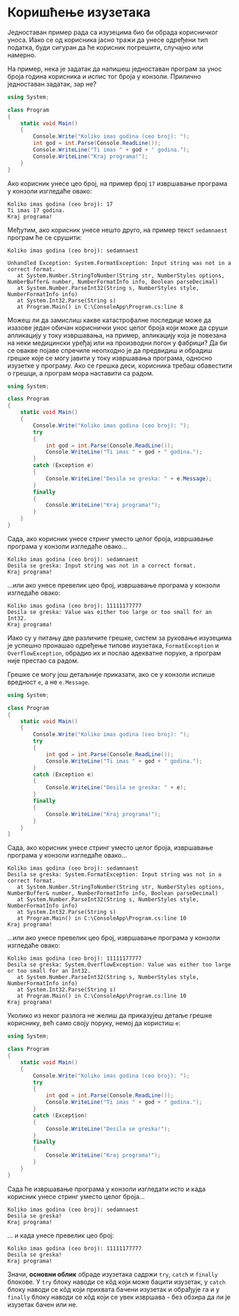 # Коришћење изузетака

Једноставан пример рада са изузецима био би обрада корисничког уноса. Иако се
од корисника јасно тражи да унесе одређени тип податка, буди сигуран да ће
корисник погрешити, случајно или намерно.

На пример, нека је задатак да напишеш једноставан програм за унос броја година
корисника и испис тог броја у конзоли. Прилично једноставан задатак, зар не?

```cs
using System;

class Program
{
    static void Main()
    {
        Console.Write("Koliko imas godina (ceo broj): ");
        int god = int.Parse(Console.ReadLine());
        Console.WriteLine("Ti imas " + god + " godina.");
        Console.WriteLine("Kraj programa!");
    }
}
```

Ако корисник унесе цео број, на пример број `17` извршавање програма у конзоли
изгледаће овако:

```text
Koliko imas godina (ceo broj): 17
Ti imas 17 godina.
Kraj programa!
```

Међутим, ако корисник унесе нешто друго, на пример текст `sedamnaest` програм
ће се срушити:

```text
Koliko imas godina (ceo broj): sedamnaest

Unhandled Exception: System.FormatException: Input string was not in a correct format.
   at System.Number.StringToNumber(String str, NumberStyles options, NumberBuffer& number, NumberFormatInfo info, Boolean parseDecimal)
   at System.Number.ParseInt32(String s, NumberStyles style, NumberFormatInfo info)
   at System.Int32.Parse(String s)
   at Program.Main() in C:\ConsoleApp\Program.cs:line 8
```

Можеш ли да замислиш какве катастрофалне последице може да изазове један обичан
кориснички унос целог броја који може да сруши апликацију у току извршавања, на
пример, апликацију која је повезана на неки медицински уређај или на производни
погон у фабрици? Да би се овакве појаве спречиле неопходно је да предвидиш и
обрадиш грешке које се могу јавити у току извршавања програма, односно изузетке
у програму. Ако се грешка деси, корисника требаш обавестити о грешци, а програм
мора наставити са радом.

```cs
using System;

class Program
{
    static void Main()
    {
        Console.Write("Koliko imas godina (ceo broj): ");
        try
        {
            int god = int.Parse(Console.ReadLine());
            Console.WriteLine("Ti imas " + god + " godina.");
        }
        catch (Exception e)
        {
            Console.WriteLine("Desila se greska: " + e.Message);
        }
        finally
        {
            Console.WriteLine("Kraj programa!");
        }
    }
}
```

Сада, ако корисник унесе стринг уместо целог броја, извршавање програма у
конзоли изгледаће овако...

```text
Koliko imas godina (ceo broj): sedamnaest
Desila se greska: Input string was not in a correct format.
Kraj programa!
```

...или ако унесе превелик цео број, извршавање програма у конзоли изгледаће
овако:

```text
Koliko imas godina (ceo broj): 11111177777
Desila se greska: Value was either too large or too small for an Int32.
Kraj programa!
```

Иако су у питању две различите грешке, систем за руковање изузецима је успешно
пронашао одређење типове изузетака, `FormatException` и `OverflowException`,
обрадио их и послао адекватне поруке, а програм није престао са радом.

Грешке се могу још детаљније приказати, ако се у конзоли испише вредност `e`,
а не `e.Message`.

```cs
using System;

class Program
{
    static void Main()
    {
        Console.Write("Koliko imas godina (ceo broj): ");
        try
        {
            int god = int.Parse(Console.ReadLine());
            Console.WriteLine("Ti imas " + god + " godina.");
        }
        catch (Exception e)
        {
            Console.WriteLine("Desila se greska: " + e);
        }
        finally
        {
            Console.WriteLine("Kraj programa!");
        }
    }
}
```

Сада, ако корисник унесе стринг уместо целог броја, извршавање програма у
конзоли изгледаће овако...

```text
Koliko imas godina (ceo broj): sedamnaest
Desila se greska: System.FormatException: Input string was not in a correct format.
   at System.Number.StringToNumber(String str, NumberStyles options, NumberBuffer& number, NumberFormatInfo info, Boolean parseDecimal)
   at System.Number.ParseInt32(String s, NumberStyles style, NumberFormatInfo info)
   at System.Int32.Parse(String s)
   at Program.Main() in C:\ConsoleApp\Program.cs:line 10
Kraj programa!
```

...или ако унесе превелик цео број, извршавање програма у конзоли изгледаће
овако:

```text
Koliko imas godina (ceo broj): 11111177777
Desila se greska: System.OverflowException: Value was either too large or too small for an Int32.
   at System.Number.ParseInt32(String s, NumberStyles style, NumberFormatInfo info)
   at System.Int32.Parse(String s)
   at Program.Main() in C:\ConsoleApp\Program.cs:line 10
Kraj programa!
```

Уколико из неког разлога не желиш да приказујеш детаље грешке кориснику, већ
само своју поруку, немој да користиш `e`:

```cs
using System;

class Program
{
    static void Main()
    {
        Console.Write("Koliko imas godina (ceo broj): ");
        try
        {
            int god = int.Parse(Console.ReadLine());
            Console.WriteLine("Ti imas " + god + " godina.");
        }
        catch (Exception)
        {
            Console.WriteLine("Desila se greska!");
        }
        finally
        {
            Console.WriteLine("Kraj programa!");
        }
    }
}
```

Сада ће извршавање програма у конзоли изгледати исто и када корисник унесе
стринг уместо целог броја...

```text
Koliko imas godina (ceo broj): sedamnaest
Desila se greska!
Kraj programa!
```

... и када унесе превелик цео број:

```text
Koliko imas godina (ceo broj): 11111177777
Desila se greska!
Kraj programa!
```

Значи, **основни облик** обраде изузетака садржи `try`, `catch` и `finally`
блокове. У `try` блоку наводи се кôд који може бацити изузетак, у `catch` блоку
наводи се кôд који прихвата бачени изузетак и обрађује га и у `finally` блоку
наводи се кôд који се увек извршава - без обзира да ли је изузетак бачен или
не.

